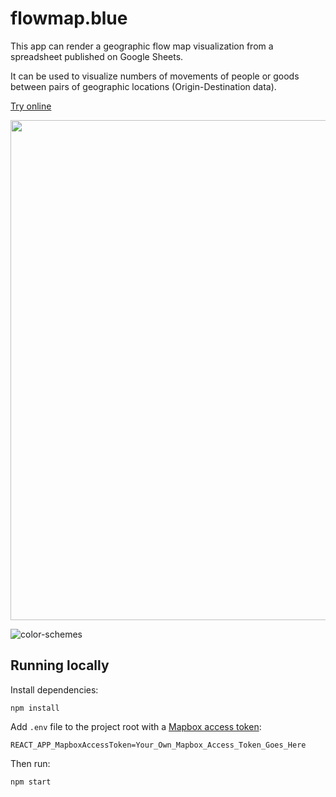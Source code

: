 # flowmap.blue

This app can render a geographic flow map visualization from a spreadsheet published on Google Sheets.

It can be used to visualize numbers of movements of people or goods between pairs of geographic locations
(Origin-Destination data).



[Try online](http://flowmap.blue/)

<a href=https://flowmap.blue/1Oe3zM219uSfJ3sjdRT90SAK2kU3xIvzdcCW6cwTsAuc><img src=https://user-images.githubusercontent.com/351828/65036043-d07a6400-d94a-11e9-87a0-39dcb5002cc4.png width=800>
</a>

![color-schemes](https://user-images.githubusercontent.com/351828/65035296-17675a00-d949-11e9-8b12-b3b08bc76b91.png)


## Running locally

Install dependencies:

    npm install

Add `.env` file to the project root with a [Mapbox access token](https://www.mapbox.com/help/define-access-token/):

    REACT_APP_MapboxAccessToken=Your_Own_Mapbox_Access_Token_Goes_Here

Then run:

    npm start
